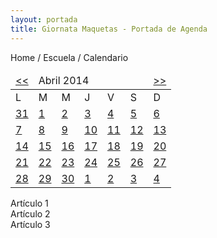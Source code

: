 ```yaml
---
layout: portada
title: Giornata Maquetas - Portada de Agenda
---
```


<div class='fila'>
  <div class='col-lg-5 col-lg-offset-3 col-md-6 col-md-offset-4 col-sm-12 col-sm-offset-1 col-xs-21 col-xs-offset-1'> <!-- breadcrumbs -->
    <p class='gris breadcrumbs'>Home / Escuela / Calendario</p>
  </div>
</div> <!-- fin breadcrumbs -->
<!--inicio calendario del mes -->
<div class='col-lg-4 xcol-lg-offset-3 col-md-4 col-md-offset-2 col-sm-8 col-sm-offset-1 col-xs-14 col-xs-offset-4 calendario-agenda-ead margen-inferior ver'>
	<div class="em-calendar-wrapper" id="em-calendar-196">
		<table class="em-calendar">
			<thead>
				<tr>
					<td><a rel="nofollow" href="?ajaxCalendar=1&amp;mo=2&amp;yr=2014&amp;limit=3" class="em-calnav em-calnav-prev">&lt;&lt;</a></td>
					<td colspan="5" class="month_name">Abril 2014</td>
					<td><a rel="nofollow" href="?ajaxCalendar=1&amp;mo=4&amp;yr=2014&amp;limit=3" class="em-calnav em-calnav-next">&gt;&gt;</a></td>
				</tr>
			</thead>
  			<tbody>
			    <tr class="days-names">
			      <td>L</td><td>M</td><td>M</td><td>J</td><td>V</td><td>S</td><td>D</td>
			    </tr>
    			<tr>
              	<td class="eventful-pre">
                    <a title="Blood On the Dance Floor, Bob Seger, Gatlin Brothers" href="http://demo.wp-events-plugin.com/events/2014-02-24/?limit=3">31</a>
                  </td>
                <td class="eventful-pre">
                    <a title="Bob Seger, Gatlin Brothers, Justin Moore" href="http://demo.wp-events-plugin.com/events/2014-02-25/?limit=3">1</a>
                  </td>
                <td class="eventful-pre">
                    <a title="Alanis Morissette, Bob Seger, Frontier Ruckus" href="http://demo.wp-events-plugin.com/events/2014-02-26/?limit=3">2</a>
                  </td>
                <td class="eventful-pre">
                    <a title="Blood On the Dance Floor, Bob Seger, Gatlin Brothers" href="http://demo.wp-events-plugin.com/events/2014-02-27/?limit=3">3</a>
                  </td>
                <td class="eventful-pre">
                    <a title="Bob Seger, Eddie Vedder, Entradas para los conciertos de la gira de Manolo García" href="http://demo.wp-events-plugin.com/events/2014-02-28/?limit=3">4</a>
                  </td>
                <td class="eventful">
                    <a title="Bob Seger, Brad Paisley, Bruno Mars" href="http://demo.wp-events-plugin.com/events/2014-03-01/?limit=3">5</a>
                  </td>
                <td class="eventful">
                    <a title="Blood On the Dance Floor, Bob Seger, Bruno Mars" href="http://demo.wp-events-plugin.com/events/2014-03-02/?limit=3">6</a>
                </td>
        		</tr><tr>       
        		<td class="eventful">
                    <a title="Bob Seger, Bruno Mars, Gatlin Brothers" href="http://demo.wp-events-plugin.com/events/2014-03-03/?limit=3">7</a>
                  </td>
                <td class="eventful">
                    <a title="Bob Seger, Bruno Mars, Gatlin Brothers" href="http://demo.wp-events-plugin.com/events/2014-03-04/?limit=3">8</a>
                  </td>
                <td class="eventful">
                    <a title="Alanis Morissette, Blood On the Dance Floor, Bob Seger" href="http://demo.wp-events-plugin.com/events/2014-03-05/?limit=3">9</a>
                  </td>
                <td class="eventful">
                    <a title="Bob Seger, Bruno Mars, Example" href="http://demo.wp-events-plugin.com/events/2014-03-06/?limit=3">10</a>
                  </td>
                <td class="eventful">
                    <a title="Bob Seger, Bruno Mars, Coca Cola Music Experience 2012" href="http://demo.wp-events-plugin.com/events/2014-03-07/?limit=3">11</a>
                  </td>
                <td class="eventful">
                    <a title="Blood On the Dance Floor, Bob Seger, Bruno Mars" href="http://demo.wp-events-plugin.com/events/2014-03-08/?limit=3">12</a>
                  </td>
                <td class="eventful">
                    <a title="Bob Seger, Bruno Mars, Gatlin Brothers" href="http://demo.wp-events-plugin.com/events/2014-03-09/?limit=3">13</a>
                  </td>
        		</tr><tr>       
        		<td class="eventful">
                    <a title="Bob Seger, Bruno Mars, Gatlin Brothers" href="http://demo.wp-events-plugin.com/events/2014-03-10/?limit=3">14</a>
                  </td>
                <td class="eventful">
                    <a title="Blood On the Dance Floor, Bob Seger, Bruno Mars" href="http://demo.wp-events-plugin.com/events/2014-03-11/?limit=3">15</a>
                  </td>
                <td class="eventful">
                    <a title="Alanis Morissette, Bob Seger, Bruno Mars" href="http://demo.wp-events-plugin.com/events/2014-03-12/?limit=3">16</a>
                  </td>
                <td class="eventful">
                    <a title="Alicia Keys, Bob Seger, Bruno Mars" href="http://demo.wp-events-plugin.com/events/2014-03-13/?limit=3">17</a>
                  </td>
                <td class="eventful">
                    <a title="Blood On the Dance Floor, Bob Seger, Bob Seger" href="http://demo.wp-events-plugin.com/events/2014-03-14/?limit=3">18</a>
                  </td>
                <td class="eventful">
                    <a title="Alicia Keys, Bob Seger, Brad Paisley" href="http://demo.wp-events-plugin.com/events/2014-03-15/?limit=3">19</a>
                  </td>
                <td class="eventful">
                    <a title="Bob Seger, Bruno Mars, Gatlin Brothers" href="http://demo.wp-events-plugin.com/events/2014-03-16/?limit=3">20</a>
                  </td>
        		</tr><tr>       
        		<td class="eventful">
                    <a title="Blood On the Dance Floor, Bob Seger, Bruno Mars" href="http://demo.wp-events-plugin.com/events/2014-03-17/?limit=3">21</a>
                  </td>
                <td class="eventful">
                    <a title="Bob Seger, Bruno Mars, Gatlin Brothers" href="http://demo.wp-events-plugin.com/events/2014-03-18/?limit=3">22</a>
                  </td>
                <td class="eventful">
                    <a title="Alanis Morissette, Bob Seger, Bruno Mars" href="http://demo.wp-events-plugin.com/events/2014-03-19/?limit=3">23</a>
                  </td>
                <td class="eventful">
                    <a title="Blood On the Dance Floor, Bob Seger, Bruno Mars" href="http://demo.wp-events-plugin.com/events/2014-03-20/?limit=3">24</a>
                  </td>
                <td class="eventful">
                    <a title="Bob Seger, Bruno Mars, DAVID GUETTA" href="http://demo.wp-events-plugin.com/events/2014-03-21/?limit=3">25</a>
                  </td>
                <td class="eventful">
                    <a title="Bob Seger, Bruno Mars, Frontier Ruckus" href="http://demo.wp-events-plugin.com/events/2014-03-22/?limit=3">26</a>
                  </td>
                <td class="eventful">
                    <a title="Blood On the Dance Floor, Bob Seger, Bruno Mars" href="http://demo.wp-events-plugin.com/events/2014-03-23/?limit=3">27</a>
                  </td>
        		</tr><tr> 
        		<td class="eventful">
                    <a title="Bob Seger, Bruno Mars, Gatlin Brothers" href="http://demo.wp-events-plugin.com/events/2014-03-24/?limit=3">28</a>
                  </td>
                <td class="eventful">
                    <a title="Bob Seger, Bruno Mars, Gatlin Brothers" href="http://demo.wp-events-plugin.com/events/2014-03-25/?limit=3">29</a>
                  </td>
                <td class="eventful">
                    <a title="Alanis Morissette, Blood On the Dance Floor, Bob Seger" href="http://demo.wp-events-plugin.com/events/2014-03-26/?limit=3">30</a>
                  </td>
                <td class="eventful">
                    <a title="Bob Seger, Bruno Mars, Gatlin Brothers" href="http://demo.wp-events-plugin.com/events/2014-03-27/?limit=3">1</a>
                  </td>
                <td class="eventful-today">
                    <a title="Bob Seger, Bruno Mars, Eddie Vedder" href="http://demo.wp-events-plugin.com/events/2014-03-28/?limit=3">2</a>
                  </td>
                <td class="eventful">
                    <a title="Blood On the Dance Floor, Bob Seger, Brad Paisley" href="http://demo.wp-events-plugin.com/events/2014-03-29/?limit=3">3</a>
                  </td>
                <td class="eventful">
                    <a title="Bob Seger, Bruno Mars, Frontier Ruckus" href="http://demo.wp-events-plugin.com/events/2014-03-30/?limit=3">4</a>
                  </td>
        		</tr>
  			</tbody>
		</table>
	</div>
</div> <!-- fin calendario del mes -->
<!-- inicio eventos del mes -->
<div class='col-lg-10 col-lg-offset-0 col-md-10 col-md-offset-0 col-sm-14 col-sm-offset-0 col-xs-18 col-xs-offset-2 lista-articulos-agenda-ead'>
  <div class='col-md-24 col-sm-24 col-xs-24 caja-articulo-agenda-ead ver'>Artículo 1</div>
  <div class='col-md-24 col-sm-24 col-xs-24 caja-articulo-agenda-ead ver'>Artículo 2</div>
  <div class='col-md-24 col-sm-24 col-xs-24 caja-articulo-agenda-ead ver'>Artículo 3</div>
</div> <!-- fin eventos del mes -->


